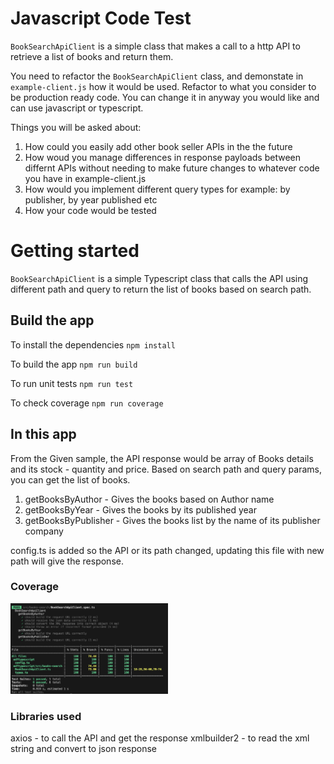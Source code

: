 # Javascript Code Test

`BookSearchApiClient` is a simple class that makes a call to a http API to retrieve a list of books and return them.

You need to refactor the `BookSearchApiClient` class, and demonstate in `example-client.js` how it would be used. Refactor to what you consider to be production ready code. You can change it in anyway you would like and can use javascript or typescript.

Things you will be asked about:

1. How could you easily add other book seller APIs in the the future
2. How woud you manage differences in response payloads between differnt APIs without needing to make future changes to whatever code you have in example-client.js
3. How would you implement different query types for example: by publisher, by year published etc
4. How your code would be tested

# Getting started

`BookSearchApiClient` is a simple Typescript class that calls the API using different path and query to return the list of books based on search path.

## Build the app

To install the dependencies
`npm install`

To build the app
`npm run build`

To run unit tests
`npm run test`

To check coverage
`npm run coverage`

## In this app

From the Given sample, the API response would be array of Books details and its stock - quantity and price.
Based on search path and query params, you can get the list of books.
1. getBooksByAuthor - Gives the books based on Author name
2. getBooksByYear - Gives the books by its published year
3. getBooksByPublisher - Gives the books list by the name of its publisher company

config.ts is added so the API or its path changed, updating this file with new path will give the response.

### Coverage

<img alt="coverage" src="images/coverage.png" width="50%">

### Libraries used

axios - to call the API and get the response
xmlbuilder2 - to read the xml string and convert to json response





